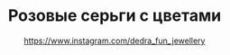 ---
title: Розовые серьги с цветами
description: Серьги из серебристых стеклянных бусин, розовых жемчужных бусин и керамических бусин с розовыми цветами в восточном стиле
author: https://www.instagram.com/dedra_fun_jewellery
cost: 3000₸
---